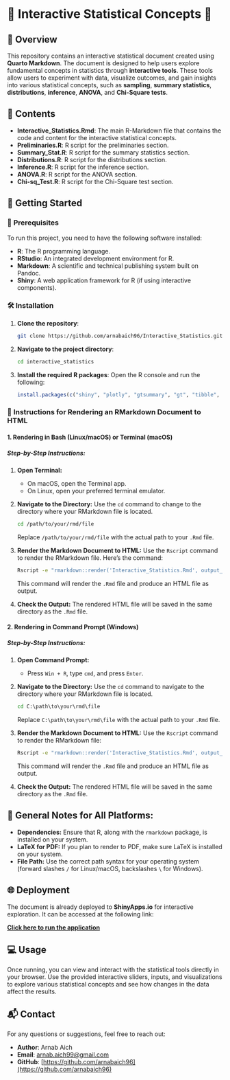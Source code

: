 
# 🧠 **Interactive Statistical Concepts** 🧠

## 🎯 **Overview**

This repository contains an interactive statistical document created using **Quarto Markdown**. The document is designed to help users explore fundamental concepts in statistics through **interactive tools**. These tools allow users to experiment with data, visualize outcomes, and gain insights into various statistical concepts, such as **sampling**, **summary statistics**, **distributions**, **inference**, **ANOVA**, and **Chi-Square tests**.

## 📂 **Contents**

- **Interactive_Statistics.Rmd**: The main R-Markdown file that contains the code and content for the interactive statistical concepts.
- **Preliminaries.R**: R script for the preliminaries section.
- **Summary_Stat.R**: R script for the summary statistics section.
- **Distributions.R**: R script for the distributions section.
- **Inference.R**: R script for the inference section.
- **ANOVA.R**: R script for the ANOVA section.
- **Chi-sq_Test.R**: R script for the Chi-Square test section.

## 🚀 **Getting Started**

### 🔧 **Prerequisites**

To run this project, you need to have the following software installed:

- **R**: The R programming language.
- **RStudio**: An integrated development environment for R.
- **Markdown**: A scientific and technical publishing system built on Pandoc.
- **Shiny**: A web application framework for R (if using interactive components).

### 🛠 **Installation**

1. **Clone the repository**:
   ```bash
   git clone https://github.com/arnabaich96/Interactive_Statistics.git
   ```
   
2. **Navigate to the project directory**:
   ```bash
   cd interactive_statistics
   ```

3. **Install the required R packages**:
   Open the R console and run the following:
   ```r
   install.packages(c("shiny", "plotly", "gtsummary", "gt", "tibble", "shinyjs", "shinyalert", "shinyWidgets", "ggplot2", "datasets", "DT", "BSDA"))
   ```

### 📜 **Instructions for Rendering an RMarkdown Document to HTML**

#### 1. **Rendering in Bash (Linux/macOS) or Terminal (macOS)**

##### Step-by-Step Instructions:

1. **Open Terminal:**
   - On macOS, open the Terminal app.
   - On Linux, open your preferred terminal emulator.

2. **Navigate to the Directory:**
   Use the `cd` command to change to the directory where your RMarkdown file is located.

   ```bash
   cd /path/to/your/rmd/file
   ```

   Replace `/path/to/your/rmd/file` with the actual path to your `.Rmd` file.

3. **Render the Markdown Document to HTML:**
   Use the `Rscript` command to render the RMarkdown file. Here’s the command:

   ```bash
   Rscript -e "rmarkdown::render('Interactive_Statistics.Rmd', output_format = 'html_document')"
   ```

   This command will render the `.Rmd` file and produce an HTML file as output.

4. **Check the Output:**
   The rendered HTML file will be saved in the same directory as the `.Rmd` file.

#### 2. **Rendering in Command Prompt (Windows)**

##### Step-by-Step Instructions:

1. **Open Command Prompt:**
   - Press `Win + R`, type `cmd`, and press `Enter`.

2. **Navigate to the Directory:**
   Use the `cd` command to navigate to the directory where your RMarkdown file is located.

   ```cmd
   cd C:\path\to\your\rmd\file
   ```

   Replace `C:\path\to\your\rmd\file` with the actual path to your `.Rmd` file.

3. **Render the Markdown Document to HTML:**
   Use the `Rscript` command to render the RMarkdown file:

   ```cmd
   Rscript -e "rmarkdown::render('Interactive_Statistics.Rmd', output_format = 'html_document')"
   ```

   This command will render the `.Rmd` file and produce an HTML file as output.

4. **Check the Output:**
   The rendered HTML file will be saved in the same directory as the `.Rmd` file.

## 📌 **General Notes for All Platforms:**

- **Dependencies:** Ensure that R, along with the `rmarkdown` package, is installed on your system.
- **LaTeX for PDF:** If you plan to render to PDF, make sure LaTeX is installed on your system.
- **File Path:** Use the correct path syntax for your operating system (forward slashes `/` for Linux/macOS, backslashes `\` for Windows).

## 🌐 **Deployment**

The document is already deployed to **ShinyApps.io** for interactive exploration. It can be accessed at the following link:

[**Click here to run the application**](https://arnab96.shinyapps.io/interactive_statistics/)

## 💻 **Usage**

Once running, you can view and interact with the statistical tools directly in your browser. Use the provided interactive sliders, inputs, and visualizations to explore various statistical concepts and see how changes in the data affect the results.

## 📬 **Contact**

For any questions or suggestions, feel free to reach out:

- **Author**: Arnab Aich
- **Email**: [arnab.aich99@gmail.com](mailto:arnab.aich99@gmail.com)
- **GitHub**: [https://github.com/arnabaich96](https://github.com/arnabaich96)
